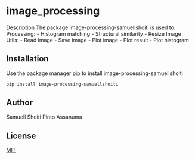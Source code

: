 # image_processing

Description
The package image-processing-samuellshoiti is used to:
	Processing:
		- Histogram matching
		- Structural similarity
		- Resize Image
	Utils:
		- Read image
		- Save image
		- Plot image
		- Plot result
		- Plot histogram

## Installation

Use the package manager [pip](https://pip.pypa.io/en/stable/) to install image-processing-samuellshoiti

```bash
pip install image-processing-samuellshoiti
```

## Author
Samuell Shoiti Pinto Assanuma

## License
[MIT](https://choosealicense.com/licenses/mit/)